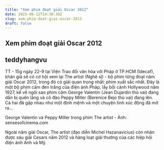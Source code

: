 ```yaml
---
title: "Xem phim đoạt giải Oscar 2012"
date: 2025-06-12T14:38:39Z
slug: xem-phim-doat-giai-oscar-2012
draft: false
---
```


## Xem phim đoạt giải Oscar 2012

## teddyhangvu

TT - 15g ngày 22-9 tại Viện Trao đổi văn hóa với Pháp ở TP.HCM (Idecaf), khán giả sẽ có cơ hội xem lại The artist (Nghệ sĩ) - bộ phim từng đoạt năm giải Oscar 2012, trong đó có giải quan trọng nhất: phim xuất sắc nhất.
Đây là một bộ phim câm đen trắng của điện ảnh Pháp, lấy bối cảnh Hollywood năm 1927, kể về ngôi sao phim câm George Valentin (Jean Dujardin thủ vai) đang dần bị quên lãng và cô đào Peppy Miller (Berenice Bejo thủ vai) đang lên. Cả hai đã gặp nhau như một định mệnh và một chuyện tình xúc động đã mở ra...
 

George Valentin và Peppy Miller trong phim The artist - Ảnh: sensesofcinema.com
 
Ngoài năm giải Oscar, The artist (đạo diễn Michel Hazanavicius) còn nhận được sáu giải Cesars năm 2012 và hàng loạt giải thưởng của các hiệp hội điện ảnh Anh và Mỹ.